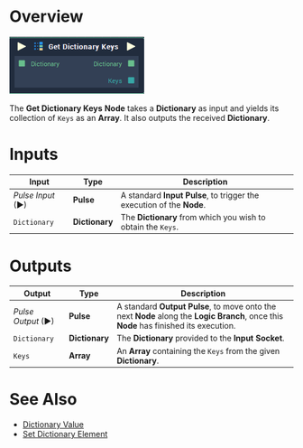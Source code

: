 # Overview

![The Get Dictionary Keys Node.](../../.gitbook/assets/get-dictionary-keys.png)

The **Get Dictionary Keys** **Node** takes a **Dictionary** as input and yields its collection of `Keys` as an **Array**. It also outputs the received **Dictionary**.


# Inputs

|Input|Type|Description|
|---|---|---|
|*Pulse Input* (►)|**Pulse**|A standard **Input Pulse**, to trigger the execution of the **Node**.|
| `Dictionary` | **Dictionary** | The **Dictionary** from which you wish to obtain the `Keys`.|

# Outputs

|Output|Type|Description|
|---|---|---|
|*Pulse Output* (►)|**Pulse**|A standard **Output Pulse**, to move onto the next **Node** along the **Logic Branch**, once this **Node** has finished its execution.|
| `Dictionary` | **Dictionary** | The **Dictionary** provided to the **Input** **Socket**. |
| `Keys` | **Array** | An **Array** containing the `Keys` from the given **Dictionary**.|

# See Also

* [Dictionary Value](dictionary-value.md)
* [Set Dictionary Element](set-dictionary-element.md)


